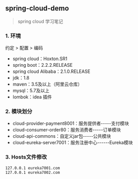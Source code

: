 ## spring-cloud-demo
> spring cloud 学习笔记

### 1. 环境
约定 > 配置 > 编码

- spring cloud：Hoxton.SR1
- spring boot：2.2.2.RELEASE
- spring cloud Alibaba：2.1.0.RELEASE
- jdk：1.8
- maven：3.5及以上（阿里云仓库）
- mysql：5.7及以上
- lombok：idea 插件

### 2. 模块划分
- cloud-provider-payment8001：服务提供者-----支付模块
- cloud-consumer-order80：服务消费者-----订单模块
- cloud-api-commons：自定义jar包-----公共模块
- cloud-eureka-server7001：服务注册中心------Eureka模块

### 3. Hosts文件修改
```
127.0.0.1 eureka7001.com  
127.0.0.1 eureka7002.com
```
